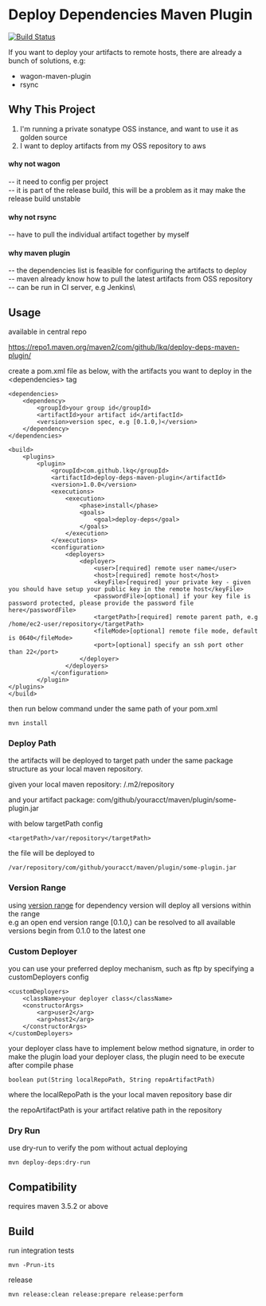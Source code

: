 # Deploy Dependencies Maven Plugin

[![Build Status](https://travis-ci.org/lkq/deploy-deps-maven-plugin.svg?branch=master)](https://travis-ci.org/lkq/deploy-deps-maven-plugin)

If you want to deploy your artifacts to remote hosts, there are already a bunch of solutions, e.g:
- wagon-maven-plugin
- rsync

## Why This Project

1. I'm running a private sonatype OSS instance, and want to use it as golden source
2. I want to deploy artifacts from my OSS repository to aws

#### why not wagon
-- it need to config per project\
-- it is part of the release build, this will be a problem as it may make the release build unstable

#### why not rsync
-- have to pull the individual artifact together by myself

#### why maven plugin
-- the dependencies list is feasible for configuring the artifacts to deploy\
-- maven already know how to pull the latest artifacts from OSS repository\
-- can be run in CI server, e.g Jenkins\


## Usage

available in central repo

https://repo1.maven.org/maven2/com/github/lkq/deploy-deps-maven-plugin/

create a pom.xml file as below, with the artifacts you want to deploy in the \<dependencies\> tag

    <dependencies>
        <dependency>
            <groupId>your group id</groupId>
            <artifactId>your artifact id</artifactId>
            <version>version spec, e.g [0.1.0,)</version>
        </dependency>
    </dependencies>

    <build>
        <plugins>
            <plugin>
                <groupId>com.github.lkq</groupId>
                <artifactId>deploy-deps-maven-plugin</artifactId>
                <version>1.0.0</version>
                <executions>
                    <execution>
                        <phase>install</phase>
                        <goals>
                            <goal>deploy-deps</goal>
                        </goals>
                    </execution>
                </executions>
                <configuration>
                    <deployers>
                        <deployer>
                            <user>[required] remote user name</user>
                            <host>[required] remote host</host>
                            <keyFile>[required] your private key - given you should have setup your public key in the remote host</keyFile>
                            <passwordFile>[optional] if your key file is password protected, please provide the password file here</passwordFile>
                            <targetPath>[required] remote parent path, e.g /home/ec2-user/repository</targetPath>
                            <fileMode>[optional] remote file mode, default is 0640</fileMode>
                            <port>[optional] specify an ssh port other than 22</port>
                        </deployer>
                    </deployers>
                </configuration>
            </plugin>
    </plugins>
    </build>


then run below command under the same path of your pom.xml

    mvn install


### Deploy Path
the artifacts will be deployed to target path under the same package structure as your local maven repository.

given your local maven repository: /.m2/repository

and your artifact package: com/github/youracct/maven/plugin/some-plugin.jar

with below targetPath config

    <targetPath>/var/repository</targetPath>

the file will be deployed to

    /var/repository/com/github/youracct/maven/plugin/some-plugin.jar

### Version Range
using [version range](http://maven.apache.org/enforcer/enforcer-rules/versionRanges.html) for dependency version will deploy all versions within the range\
e.g an open end version range [0.1.0,) can be resolved to all available versions begin from 0.1.0 to the latest one


### Custom Deployer
you can use your preferred deploy mechanism, such as ftp by specifying a customDeployers config

    <customDeployers>
        <className>your deployer class</className>
        <constructorArgs>
            <arg>user2</arg>
            <arg>host2</arg>
        </constructorArgs>
    </customDeployers>

your deployer class have to implement below method signature, in order to make the plugin load your deployer class, the plugin need to be execute after compile phase

    boolean put(String localRepoPath, String repoArtifactPath)

where the localRepoPath is the your local maven repository base dir

the repoArtifactPath is your artifact relative path in the repository


### Dry Run
use dry-run to verify the pom without actual deploying

    mvn deploy-deps:dry-run

## Compatibility

requires maven 3.5.2 or above

## Build
run integration tests

    mvn -Prun-its

release

    mvn release:clean release:prepare release:perform
